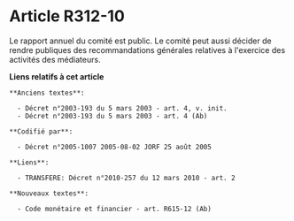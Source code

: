 # Article R312-10

Le rapport annuel du comité est public. Le comité peut aussi décider de rendre publiques des recommandations générales
relatives à l'exercice des activités des médiateurs.

**Liens relatifs à cet article**

	**Anciens textes**:

	  - Décret n°2003-193 du 5 mars 2003 - art. 4, v. init.
	  - Décret n°2003-193 du 5 mars 2003 - art. 4 (Ab)

	**Codifié par**:

	  - Décret n°2005-1007 2005-08-02 JORF 25 août 2005

	**Liens**:

	  - TRANSFERE: Décret n°2010-257 du 12 mars 2010 - art. 2

	**Nouveaux textes**:

	  - Code monétaire et financier - art. R615-12 (Ab)
